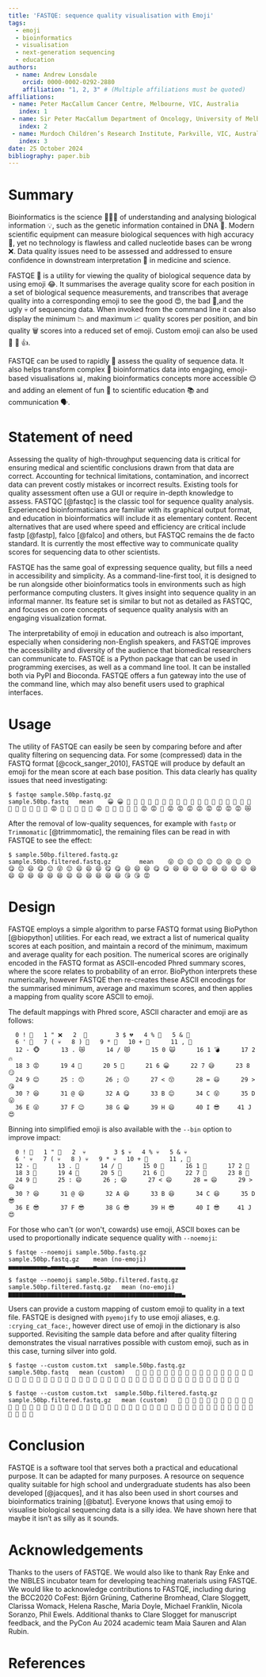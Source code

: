 ```yaml
---
title: 'FASTQE: sequence quality visualisation with Emoji'
tags:
  - emoji
  - bioinformatics
  - visualisation
  - next-generation sequencing
  - education
authors:
  - name: Andrew Lonsdale
    orcid: 0000-0002-0292-2880
    affiliation: "1, 2, 3" # (Multiple affiliations must be quoted)
affiliations:
 - name: Peter MacCallum Cancer Centre, Melbourne, VIC, Australia
   index: 1
 - name: Sir Peter MacCallum Department of Oncology, University of Melbourne, Parkville, VIC, Australia
   index: 2
 - name: Murdoch Children’s Research Institute, Parkville, VIC, Australia;
   index: 3
date: 25 October 2024
bibliography: paper.bib
---
```


# Summary

Bioinformatics is the science 🧑🏻‍🔬 of understanding and analysing biological information 💡, such as the genetic information contained in DNA 🧬. Modern scientific equipment can measure biological sequences with high accuracy 🎯, yet no technology is flawless and called nucleotide bases can be wrong ❌. Data quality issues need to be assessed and addressed to ensure confidence in downstream interpretation 📝 in medicine and science.

FASTQE 🤔 is a utility for viewing the quality of biological sequence data by using emoji 😂. It summarises the average quality score for each position in a set of biological sequence measurements, and transcribes that average quality into a corresponding emoji to see the good 😍, the bad 💩,and the ugly 💀 of sequencing data.  When invoked from the command line it can also display the minimum 📉 and maximum 📈 quality scores per position, and bin quality 🗑️ scores into a reduced set of emoji. Custom emoji can also be used 🐍 🌵 👍.

FASTQE can be used to rapidly 🏃 assess the quality of sequence data. It also helps transform complex 🤯 bioinformatics data into engaging, emoji-based visualisations 📊, making bioinformatics concepts more accessible 😌 and adding an element of fun 🤪 to scientific education 📚 and communication 🗣️.

# Statement of need

Assessing the quality of high-throughput sequencing data is critical for ensuring medical and scientific conclusions drawn from that data are correct. Accounting for technical limitations, contamination, and incorrect data can prevent costly mistakes or incorrect results.  Existing tools for quality assessment often use a GUI or require in-depth knowledge to assess. FASTQC [@fastqc] is the classic tool for sequence quality analysis. Experienced bioinformaticians are familiar with its graphical output format, and education in bioinformatics will include it as elementary content. Recent alternatives that are used where speed and efficiency are critical include fastp [@fastp], falco [@falco] and others, but FASTQC remains the de facto standard.  It is currently the  most effective way to communicate quality scores for sequencing data to other scientists.

FASTQE has the same goal of expressing sequence quality, but fills a need in accessibility and simplicity. As a command-line-first tool, it is designed to be run alongside other bioinformatics tools in environments such as high performance computing clusters. It gives insight into sequence quality in an informal manner. Its feature set is similar to but not as detailed as FASTQC, and focuses on core concepts of sequence quality analysis with an engaging visualization format.

The interpretability of emoji in education and outreach is also important, especially when considering non-English speakers, and FASTQE improves the accessibility and diversity of the audience that biomedical researchers can communicate to. FASTQE is a Python package that can be used in programming exercises, as well as a command line tool. It can be installed both via PyPI and Bioconda. FASTQE offers a fun gateway into the use of the command line, which may also benefit users used to graphical interfaces.


# Usage

The utility of FASTQE can easily be seen by comparing before and after quality filtering on sequencing data. For some (compressed) data in the FASTQ format [@cock_sanger_2010], FASTQE will produce by default an emoji for the mean score at each base position. This data clearly has quality issues that need investigating:

```
$ fastqe sample.50bp.fastq.gz
sample.50bp.fastq	mean	😀 😀 🚨 🚨 🚨 🚨 🚨 🚨 🚨 🚨 🚨 💩 🚨 🚨 🚨 🚨 💩 💩 💩 🚨 💩 💩 💩 💩 🚨 💩 😡 💩 💩 💩 💩 💩 😡 💩 💩 💩 💩 💩 😡 😡 💩 😡 😡 😡 😡 😡 😡 😡 😡 😿
```

After the removal of low-quality sequences, for example with `fastp` or `Trimmomatic` [@trimmomatic], the remaining files can be read in with FASTQE to see the effect:

```
$ sample.50bp.filtered.fastq.gz
sample.50bp.filtered.fastq.gz        mean    😝 😌 😌 😌 😌 😌 😝 😌 😌 😋 😌 😄 😋 😌 😝 😌 😄 😄 😄 😋 😋 😄 😄 😄 😋 😋 😆 😆 😄 😄 😆 😄 😄 😄 😆 😄 😄 😆 😆 😆 😆 😄 😄 😆 😆 😆 😆 😘 😘 😡
```

# Design

FASTQE employs a simple algorithm to parse FASTQ format using BioPython [@biopython] utilities. For each read, we extract a list of numerical quality scores at each position, and maintain a record of the minimum, maximum and average quality for each position. The numerical scores are originally encoded in the FASTQ format as ASCII-encoded Phred summary scores, where the score relates to probability of an error. BioPython interprets these numerically, however FASTQE then re-creates these ASCII encodings for the summarised minimum, average and maximum scores, and then applies a mapping from quality score ASCII to emoji.

The default mappings with Phred score, ASCII character and emoji are as follows:

```
  0 ! 🚫	  1 " ❌	  2  👺	      3 $ 💔	  4 % 🙅	  5 & 👾
  6 ' 👿	  7 ( 💀	  8 ) 👻	  9 * 🙈	  10 + 🙉	  11 , 🙊
  12 - 🐵	  13 . 😿	  14 / 😾	  15 0 🙀	  16 1 💣	  17 2 🔥
  18 3 😡	  19 4 💩	  20 5 🚨	  21 6 😀	  22 7 😅	  23 8 😏
  24 9 😊	  25 : 😙	  26 ; 😗	  27 < 😚	  28 = 😃	  29 > 😘
  30 ? 😆	  31 @ 😄	  32 A 😋	  33 B 😌	  34 C 😝	  35 D 😛
  36 E 😜	  37 F 😉	  38 G 😁	  39 H 😄	  40 I 😎     41 J 😍
```

Binning into simplified emoji is also available with the `--bin` option to improve impact:

```
  0 ! 🚫	  1 " 🚫	  2  💀	      3 $ 💀	  4 % 💀	  5 & 💀
  6 ' 💀	  7 ( 💀	  8 ) 💀	  9 * 💀	  10 + 💩	  11 , 💩
  12 - 💩	  13 . 💩	  14 / 💩	  15 0 💩	  16 1 💩	  17 2 💩
  18 3 💩	  19 4 💩	  20 5 🚨	  21 6 🚨	  22 7 🚨	  23 8 🚨
  24 9 🚨	  25 : 😄	  26 ; 😄	  27 < 😄	  28 = 😄	  29 > 😄
  30 ? 😆	  31 @ 😆	  32 A 😆	  33 B 😆	  34 C 😆	  35 D 😎
  36 E 😎	  37 F 😎	  38 G 😎	  39 H 😎	  40 I 😎     41 J 😍
```

For those who can't (or won't, cowards) use emoji, ASCII boxes can be used to proportionally indicate sequence quality with `--noemoji`:

```
$ fastqe --noemoji sample.50bp.fastq.gz	
sample.50bp.fastq.gz	mean (no-emoji)	▄▄▄▄▄▄▄▄▄▄▄▃▄▄▄▄▃▃▃▄▃▃▃▃▄▃▃▃▃▃▃▃▃▃▃▃▃▃▃▃▃▃▃▃▃▃▃▃▃▃
```

```
$ fastqe --noemoji sample.50bp.filtered.fastq.gz
sample.50bp.filtered.fastq.gz	mean (no-emoji)	▆▆▆▆▆▆▆▆▆▆▆▆▆▆▆▆▆▆▆▆▆▆▆▆▆▆▆▆▆▆▆▆▆▆▆▆▆▆▆▆▆▆▆▆▆▆▆▅▅▃
```

Users can provide a custom mapping of custom emoji to quality in a text file. FASTQE is designed with `pyemojify` to use emoji aliases, e.g. `:crying_cat_face:`, however direct use of emoji in the dictionary is also supported. Revisiting the sample data before and after quality filtering demonstrates the visual narratives possible with custom emoji, such as in this case, turning silver into gold.

```
$ fastqe --custom custom.txt  sample.50bp.fastq.gz
sample.50bp.fastq	mean (custom)	🥇 🥇 🥇 🥇 🥇 🥇 🥇 🥇 🥇 🥇 🥇 🥈 🥇 🥇 🥇 🥇 🥈 🥈 🥈 🥇 🥈 🥈 🥈 🥈 🥇 🥈 🥈 🥈 🥈 🥈 🥈 🥈 🥈 🥈 🥈 🥈 🥈 🥈 🥈 🥈 🥈 🥈 🥈 🥈 🥈 🥈 🥈 🥈 🥈 🥈
```

```
$ fastqe --custom custom.txt  sample.50bp.filtered.fastq.gz
sample.50bp.filtered.fastq.gz	mean (custom)	🥇 🥇 🥇 🥇 🥇 🥇 🥇 🥇 🥇 🥇 🥇 🥇 🥇 🥇 🥇 🥇 🥇 🥇 🥇 🥇 🥇 🥇 🥇 🥇 🥇 🥇 🥇 🥇 🥇 🥇 🥇 🥇 🥇 🥇 🥇 🥇 🥇 🥇 🥇 🥇 🥇 🥇 🥇 🥇 🥇 🥇 🥇 🥇 🥇 🥈
```

# Conclusion

FASTQE is a software tool that serves both a practical and educational purpose. It can be adapted for many purposes. A resource on sequence quality suitable for high school and undergraduate students has also been developed [@jacques], and it has also been used in short courses and bioinformatics training [@batut]. Everyone knows that using emoji to visualise biological sequencing data is a silly idea. We have shown here that maybe it isn’t as silly as it sounds.

# Acknowledgements

Thanks to the users of FASTQE.  We would also like to thank Ray Enke and the NIBLES incubator team for developing teaching materials using FASTQE.  We would like to acknowledge contributions to FASTQE, including during the BCC2020 CoFest: Björn Grüning, Catherine Bromhead, Clare Sloggett, Clarissa Womack, Helena Rasche, Maria Doyle, Michael Franklin, Nicola Soranzo, Phil Ewels. Additional thanks to Clare Slogget for manuscript feedback, and the PyCon Au 2024 academic team Maia Sauren and Alan Rubin. 

# References
